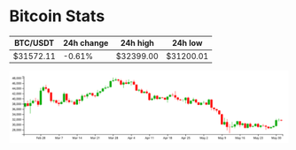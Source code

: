 # Bitcoin Stats

BTC/USDT|24h change|24h high|24h low|
|---|---|---|---|
|$31572.11|-0.61%|$32399.00|$31200.01|

<img src="./chart.svg">

